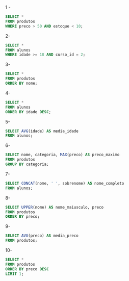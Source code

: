 1 -
```sql
SELECT *
FROM produtos
WHERE preco > 50 AND estoque < 10;
```

2-
```sql
SELECT *
FROM alunos
WHERE idade >= 18 AND curso_id = 2;
```

3-
```sql
SELECT *
FROM produtos
ORDER BY nome;
```

4-
```sql
SELECT *
FROM alunos
ORDER BY idade DESC;
```

5-
```sql
SELECT AVG(idade) AS media_idade
FROM alunos;
```

6-
```sql
SELECT nome, categoria, MAX(preco) AS preco_maximo
FROM produtos
GROUP BY categoria;
```

7-
```sql
SELECT CONCAT(nome, ' ', sobrenome) AS nome_completo
FROM alunos;
```

8-
```sql
SELECT UPPER(nome) AS nome_maiusculo, preco
FROM produtos
ORDER BY preco;
```

9-
```sql
SELECT AVG(preco) AS media_preco
FROM produtos;
```

10-
```sql
SELECT *
FROM produtos
ORDER BY preco DESC
LIMIT 1;
```